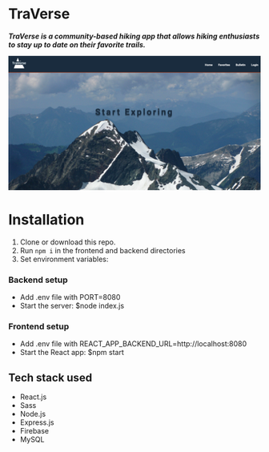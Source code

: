 # TraVerse

**_TraVerse is a community-based hiking app that allows hiking enthusiasts to stay up to date on their favorite trails._**

![Screenshot of TraVerse app](./client/src/assets/images/Traverse-home.png)
# Installation

1. Clone or download this repo.
2. Run `npm i` in the frontend and backend directories
3. Set environment variables:

### Backend setup
- Add .env file with PORT=8080
- Start the server: $node index.js

### Frontend setup
- Add .env file with REACT_APP_BACKEND_URL=http://localhost:8080
- Start the React app: $npm start 

## Tech stack used
 
- React.js
- Sass
- Node.js
- Express.js
- Firebase
- MySQL 